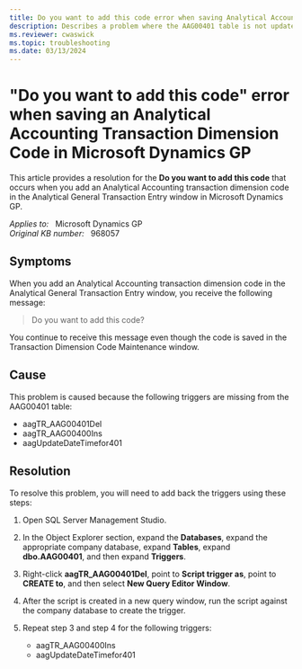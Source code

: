 ```yaml
---
title: Do you want to add this code error when saving Analytical Accounting Transaction Dimension Code
description: Describes a problem where the AAG00401 table is not updated when you save an Analytical Accounting transaction dimension code in Microsoft Dynamics GP. A resolution is provided.
ms.reviewer: cwaswick
ms.topic: troubleshooting
ms.date: 03/13/2024
---
```

# "Do you want to add this code" error when saving an Analytical Accounting Transaction Dimension Code in Microsoft Dynamics GP

This article provides a resolution for the **Do you want to add this code** that occurs when you add an Analytical Accounting transaction dimension code in the Analytical General Transaction Entry window in Microsoft Dynamics GP.

_Applies to:_ &nbsp; Microsoft Dynamics GP  
_Original KB number:_ &nbsp; 968057

## Symptoms

When you add an Analytical Accounting transaction dimension code in the Analytical General Transaction Entry window, you receive the following message:

> Do you want to add this code?

You continue to receive this message even though the code is saved in the Transaction Dimension Code Maintenance window.

## Cause

This problem is caused because the following triggers are missing from the AAG00401 table:

- aagTR_AAG00401Del
- aagTR_AAG00400Ins
- aagUpdateDateTimefor401

## Resolution

To resolve this problem, you will need to add back the triggers using these steps:

1. Open SQL Server Management Studio.
2. In the Object Explorer section, expand the **Databases**, expand the appropriate company database, expand **Tables**, expand **dbo.AAG00401**, and then expand **Triggers**.
3. Right-click **aagTR_AAG00401Del**, point to **Script trigger as**, point to **CREATE to**, and then select **New Query Editor Window**.
4. After the script is created in a new query window, run the script against the company database to create the trigger.
5. Repeat step 3 and step 4 for the following triggers:

    - aagTR_AAG00400Ins
    - aagUpdateDateTimefor401
